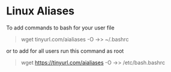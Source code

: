 # Linux Aliases
To add commands to bash for your user file
> wget tinyurl.com/aialiases -O ->> ~/.bashrc

or to add for all users run this command as root
> wget https://tinyurl.com/aialiases -O ->> /etc/bash.bashrc

